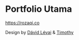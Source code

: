 # Portfolio Utama

https://rozaqi.co

Design by [Dávid Lévai](https://github.com/DLevai94) & [Timothy](https://github.com/timlrx)
